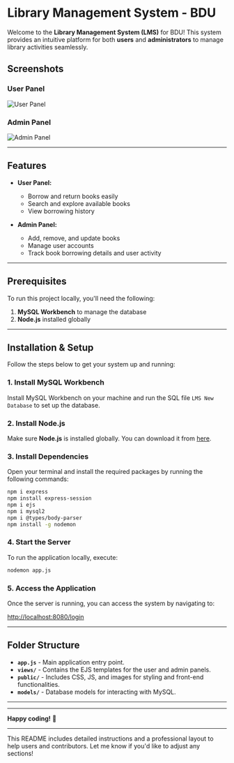 # Library Management System - BDU

Welcome to the **Library Management System (LMS)** for BDU! This system provides an intuitive platform for both **users** and **administrators** to manage library activities seamlessly.

## Screenshots

### User Panel
![User Panel](https://github.com/user-attachments/assets/811d99e1-781b-46c0-813d-367b48cb4ce5)

### Admin Panel
![Admin Panel](https://github.com/user-attachments/assets/3612b74d-e5eb-4540-829f-665edd0a6268)

---

## Features

- **User Panel:**
  - Borrow and return books easily
  - Search and explore available books
  - View borrowing history
  
- **Admin Panel:**
  - Add, remove, and update books
  - Manage user accounts
  - Track book borrowing details and user activity
  
---

## Prerequisites

To run this project locally, you'll need the following:

1. **MySQL Workbench** to manage the database
2. **Node.js** installed globally

---

## Installation & Setup

Follow the steps below to get your system up and running:

### 1. Install MySQL Workbench
Install MySQL Workbench on your machine and run the SQL file `LMS New Database` to set up the database.

### 2. Install Node.js
Make sure **Node.js** is installed globally. You can download it from [here](https://nodejs.org/).

### 3. Install Dependencies
Open your terminal and install the required packages by running the following commands:

```bash
npm i express
npm install express-session
npm i ejs
npm i mysql2
npm i @types/body-parser
npm install -g nodemon
```

### 4. Start the Server
To run the application locally, execute:

```bash
nodemon app.js
```

### 5. Access the Application
Once the server is running, you can access the system by navigating to:

[http://localhost:8080/login](http://localhost:8080/login)

---

## Folder Structure

- **`app.js`** - Main application entry point.
- **`views/`** - Contains the EJS templates for the user and admin panels.
- **`public/`** - Includes CSS, JS, and images for styling and front-end functionalities.
- **`models/`** - Database models for interacting with MySQL.

---

---

**Happy coding!** 🚀

--- 

This README includes detailed instructions and a professional layout to help users and contributors. Let me know if you'd like to adjust any sections!
